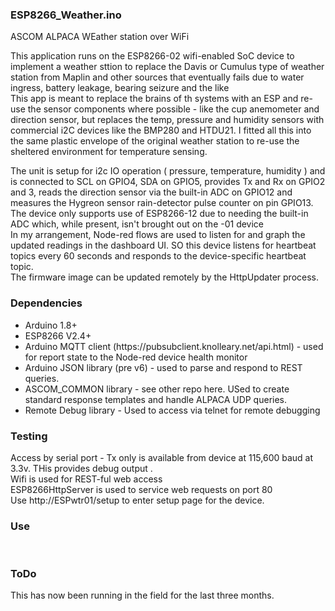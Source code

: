 <h3>ESP8266_Weather.ino </h3>
<p> ASCOM ALPACA WEather station over WiFi</p
<p>This application runs on the ESP8266-02 wifi-enabled SoC device to implement a weather sttion to replace the Davis or Cumulus type of weather station from Maplin and other sources that eventually fails due to water ingress, battery leakage, bearing seizure and the like <br/>
This app is meant to replace the brains of th systems with an ESP and re-use the sensor components where possible - like the cup anemometer and direction sensor, but replaces the temp, pressure and humidity sensors with commercial i2C devices like the BMP280 and HTDU21. I fitted all this into the same plastic envelope of the original weather station to re-use the sheltered environment for temperature sensing. </p>

<p>The unit is setup for i2c IO operation ( pressure, temperature, humidity ) and is connected to SCL on GPIO4, SDA on GPIO5, provides Tx and Rx on GPIO2 and 3, reads the direction sensor via the built-in ADC on GPIO12 and measures the Hygreon sensor rain-detector pulse counter on pin GPIO13. <br/>
The device only supports use  of ESP8266-12 due to needing the built-in ADC which, while present, isn't brought out on the -01 device <br/>
In my arrangement, Node-red flows are used to listen for and graph the updated readings in the dashboard UI. SO this device listens for heartbeat topics every 60 seconds and responds to the device-specific heartbeat topic.<br/>
The firmware image can be updated remotely by the HttpUpdater process. </p>
  
<h3>Dependencies</h3>
<ul>
  <li>Arduino 1.8+ </li>
  <li>ESP8266 V2.4+</li>
<li>Arduino MQTT client (https://pubsubclient.knolleary.net/api.html) - used for report state to the Node-red device health monitor</li>
<li>Arduino JSON library (pre v6)  - used to parse and respond to REST queries. </li>
<li>ASCOM_COMMON library - see other repo here. USed to create standard response templates and handle ALPACA UDP queries. </li>
<li>Remote Debug library  - Used to access via telnet for remote debugging</li>
</ul>


<h3>Testing</h3>
<p>Access by serial port  - Tx only is available from device at 115,600 baud at 3.3v. THis provides debug output .<br/>
Wifi is used for REST-ful web access <br/>
ESP8266HttpServer is used to service web requests on port 80 <br/>
Use http://ESPwtr01/setup to enter setup page for the device. <br/>
</p>

<h3>Use</h3>
<p> <br/>
</P>


<h3>ToDo </h3>
<p>This has now been running in the field for the last three months. 
</p>
